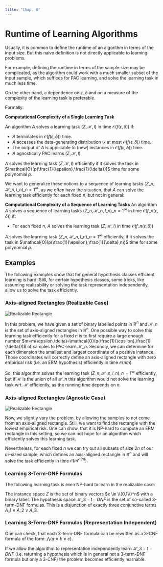 ```yaml
---
title: "Chap. 8"
---
```

# Runtime of Learning Algorithms
Usually, it is common to define the runtime of an algorithm in terms of the input size. But this naive definition is not directly applicable to learning problems. 

For example, defining the runtime in terms of the sample size may be complicated, as the algorithm could work with a much smaller subset of the input sample, which suffices for PAC learning, and solve the learning task in much less time. 

On the other hand, a dependence on $\epsilon$, $\delta$ and on a measure of the complexity of the learning task is preferable. 

Formally: 

**Computational Complexity of a Single Learning Task**

An algorithm $A$ solves a learning task $(Z, \mathcal{H}, l)$ in time $\mathcal{O}(f(\epsilon,\delta))$ if:
*  $A$ terminates in $\mathcal{O}(f(\epsilon,\delta))$ time.
*  $A$ accesses the data-generating distribution $\mathcal{D}$ at most $\mathcal{O}(f(\epsilon,\delta))$ time.
*  The output of $A$ is applicable to (new) instances in $\mathcal{O}(f(\epsilon,\delta))$ time. 
*  $A$  agnostically PAC learns $(Z, \mathcal{H}, l)$

$A$ solves the learning task $(Z, \mathcal{H}, l)$ efficiently if it solves the task in $\mathcal{O}(p(\frac{1}{\epsilon},\frac{1}{\delta}))$ time for some polynomial $p$.

We want to generalize these notions to a sequence of learning tasks $(Z\_n, \mathcal{H}\_n, l\_n)\_{n=1}^\infty$, as we often have the situation, that $A$ can solve the learning task efficiently for each fixed $n$, but not in general: 

**Computational Complexity of a Sequence of Learning Tasks**
An algorithm $A$ solves a sequence of learning tasks $(Z\_n, \mathcal{H}\_n, l\_n)\_{n=1}^\infty$ in time $\mathcal{O}(f\_n(\epsilon,\delta))$ if:
*  For each fixed $n$, $A$ solves the learning task $(Z, \mathcal{H}, l)$ in time $\mathcal{O}(f\_n(\epsilon,\delta))$

$A$ solves the learning task $(Z\_n, \mathcal{H}\_n, l\_n)\_{n=1}^\infty$ efficiently, if it solves the task in $\mathcal{O}(p(\frac{1}{\epsilon},\frac{1}{\delta},n))$ time for some polynomial $p$.

## Examples
The following examples show that for general hypothesis classes efficient learning is hard. Still, for certain hypothesis classes, some tricks, like assuming realizability or solving the task representation independently, allow us to solve the task efficiently.
### Axis-aligned Rectangles (Realizable Case)
![Realizable Rectangle](https://github.com/pwelke/SeminarLearningTheory/raw/master/images/rectangle%20realizable.png)

In this problem, we have given a set of binary labelled points in $\mathbb{R}^n$ and $\mathcal{H}\_n$ is the set of axis-aligned rectangles in $\mathbb{R}^n$. One possible way to solve this learning task efficiently for a fixed $n$ is to first require a large enough number $m=m(\epsilon,\delta)=\mathcal{O}(p(\frac{1}{\epsilon},\frac{1}{\delta}))$ of samples to PAC-learn $\mathcal{H}\_n$. Secondly, we can determine for each dimension the smallest and largest coordinate of a positive instance. Those coordinates will correctly define an axis-aligned rectangle with zero empirical risk (i.e. an ERM hypothesis) efficiently in time $\mathcal{O}(nm)$.

So, this algorithm solves the learning task $(Z\_n, \mathcal{H}\_n, l\_n)\_{n=1}^\infty$ efficiently, but if $\mathcal{H}$ is the union of all $\mathcal{H}\_n$ this algorithm would not solve the learning task wrt. $\mathcal{H}$ efficiently, as the running time depends on $n$.

### Axis-aligned Rectangles (Agnostic Case)
![Realizable Rectangle](https://github.com/pwelke/SeminarLearningTheory/raw/master/images/rectangle%20agnostic.png)

Now, we slightly vary the problem, by allowing the samples to not come from an axis-aligned rectangle. Still, we want to find the rectangle with the lowest empirical risk. One can show, that it is NP-hard to compute an ERM rectangle in this setting, so we can not hope for an algorithm which efficiently solves this learning task. 

Nevertheless, for each fixed $n$ we can try out all subsets of size $2n$ of our $m$-sized sample, which defines an axis-aligned rectangle in $\mathbb{R}^n$ and will solve the task efficiently in time $\mathcal{O}(m^{\mathcal{O}(n)}).$

### Learning 3-Term-DNF Formulas
The following learning task is even NP-hard to learn in the realizable case:

The instance space $Z$ is the set of binary vectors $x \in \\{0,1\\}^n$ with a binary label. The hypothesis space $\mathcal{H}\_{3-t-DNF}$ is the set of so-called 3-term-DNF formulas. This is a disjunction of exactly three conjunctive terms $A\_1\lor A\_2 \lor A\_3$. 

### Learning 3-Term-DNF Formulas (Representation Independent)
One can check, that each 3-term-DNF formula can be rewritten as a 3-CNF formula of the form: $\bigwedge(a \lor b\lor c)$. 

If we allow the algorithm to representation independently learn $\mathcal{H}\_{3-t-DNF}$ (i.e. returning a hypothesis which is in general not a 3-term-DNF formula but only a 3-CNF) the problem becomes efficiently learnable.